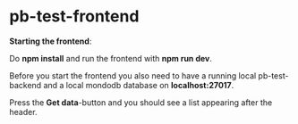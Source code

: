 # pb-test-frontend

**Starting the frontend**:

Do <strong>npm install</strong> and run the frontend with <strong>npm run dev</strong>.

Before you start the frontend you also need to have a running local pb-test-backend and a local mondodb database on <strong>localhost:27017</strong>.

Press the <strong>Get data</strong>-button and you should see a list appearing after the header.
